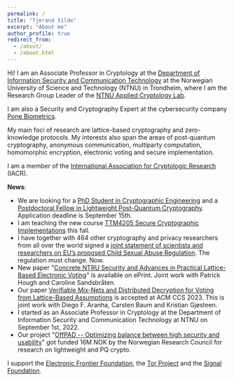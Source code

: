 ```yaml
---
permalink: /
title: "Tjerand Silde"
excerpt: "About me"
author_profile: true
redirect_from:
  - /about/
  - /about.html
---
```


Hi! I am an Associate Professor in Cryptology at the [Department of Information Security and Communication Technology](https://www.ntnu.edu/iik) at the Norwegian University of Science and Technology (NTNU) in Trondheim, where I am the Research Group Leader of the [NTNU Applied Cryptology Lab](https://www.ntnu.edu/iik/nacl-lab).

I am also a Security and Cryptography Expert at the cybersecurity company [Pone Biometrics](https://ponebiometrics.com/the-team).

My main foci of research are lattice-based cryptography and zero-knowledge protocols. My interests also span the areas of post-quantum cryptography, anonymous communication, multiparty computation, homomorphic encryption, electronic voting and secure implementation.

I am a member of the [International Association for Cryptologic Research](https://iacr.org) (IACR).

**News**:

- We are looking for a [PhD Student in Cryptographic Engineering](https://www.jobbnorge.no/en/available-jobs/job/246480/phd-candidate-in-cryptography-engineering) and a [Postdoctoral Fellow in Lightweight Post-Quantum Cryptography](https://www.jobbnorge.no/en/available-jobs/job/248833/postdoctoral-fellow-in-lightweight-post-quantum-cryptography). Application deadline is September 15th.
- I am teaching the new course [TTM4205 Secure Cryptographic Implementations](https://tjerandsilde.no/TTM4205) this fall.
- I have together with 464 other cryptography and privacy researchers from all over the world signed a [joint statement of scientists and researchers on EU’s proposed Child Sexual Abuse Regulation](https://docs.google.com/document/d/13Aeex72MtFBjKhExRTooVMWN9TC-pbH-5LEaAbMF91Y/edit). The regulation must change. Now.
- New paper "[Concrete NTRU Security and Advances in Practical Lattice-Based Electronic Voting](https://eprint.iacr.org/2023/933)" is available on ePrint. Joint work with Patrick Hough and Caroline Sandsbråten.
- Our paper [Verifiable Mix-Nets and Distributed Decryption for Voting from Lattice-Based Assumptions](https://eprint.iacr.org/2022/422.pdf) is accepted at ACM CCS 2023. This is joint work with Diego F. Aranha, Carsten Baum and Kristian Gjøsteen.
- I started as an Associate Professor in Cryptology at the Department of Information Security and Communication Technology at NTNU on September 1st, 2022.
- Our project "[OffPAD -- Optimizing balance between high security and usability](https://prosjektbanken.forskningsradet.no/en/project/FORISS/321619)" got funded 16M NOK by the Norwegian Research Council for research on lightweight and PQ crypto.

I support the [Electronic Frontier Foundation](https://supporters.eff.org/donate/join-eff-4), the [Tor Project](https://donate.torproject.org) and the [Signal Foundation](https://signal.org/donate).
